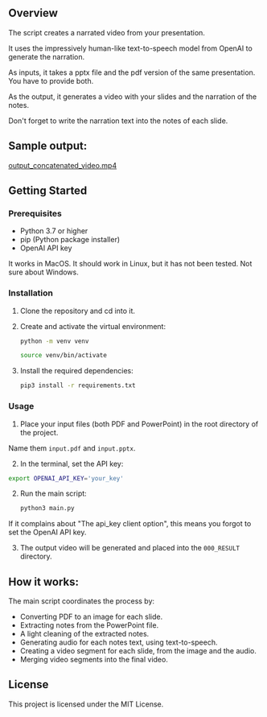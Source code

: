 ## Overview
The script creates a narrated video from your presentation. 

It uses the impressively human-like text-to-speech model from OpenAI to generate the narration.

As inputs, it takes a pptx file and the pdf version of the same presentation. 
You have to provide both. 

As the output, it generates a video with your slides and the narration of the notes.

Don't forget to write the narration text into the notes of each slide. 

## Sample output:

[output_concatenated_video.mp4](000_RESULT/output_concatenated_video.mp4)

## Getting Started

### Prerequisites
- Python 3.7 or higher
- pip (Python package installer)
- OpenAI API key

It works in MacOS. It should work in Linux, but it has not been tested.
Not sure about Windows.

### Installation
1. Clone the repository and cd into it.

2. Create and activate the virtual environment:
    ```bash
    python -m venv venv

    source venv/bin/activate
    ```

3. Install the required dependencies:
    ```bash
    pip3 install -r requirements.txt
    ```

### Usage
1. Place your input files (both PDF and PowerPoint) in the root directory of the project.

Name them `input.pdf` and `input.pptx`.

2. In the terminal, set the API key:

```bash
export OPENAI_API_KEY='your_key'
```

2. Run the main script:
    ```bash
    python3 main.py
    ```
   
If it complains about "The api_key client option", this means you forgot to set the OpenAI API key. 

3. The output video will be generated and placed into the `000_RESULT` directory.

## How it works:

The main script coordinates the process by:
- Converting PDF to an image for each slide.
- Extracting notes from the PowerPoint file.
- A light cleaning of the extracted notes.
- Generating audio for each notes text, using text-to-speech.
- Creating a video segment for each slide, from the image and the audio.
- Merging video segments into the final video.

## License
This project is licensed under the MIT License.
